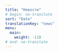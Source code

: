 ```yaml
---
title: "Новости"
# begin: no-translate
sort: "Date"
translationKey: "news"
menu:
  main:
    weight: -110
# end: no-translate
---
```


